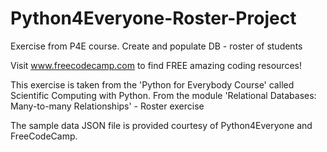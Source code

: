 # Python4Everyone-Roster-Project
Exercise from P4E course. Create and populate DB - roster of students

Visit www.freecodecamp.com to find FREE amazing coding resources!

This exercise is taken from the 'Python for Everybody Course' called Scientific Computing with Python.
From the module 'Relational Databases: Many-to-many Relationships' - Roster exercise

The sample data JSON file is provided courtesy of Python4Everyone and FreeCodeCamp. 
